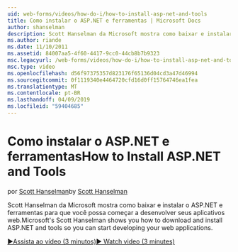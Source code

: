 ```yaml
---
uid: web-forms/videos/how-do-i/how-to-install-asp-net-and-tools
title: Como instalar o ASP.NET e ferramentas | Microsoft Docs
author: shanselman
description: Scott Hanselman da Microsoft mostra como baixar e instalar o ASP.NET e ferramentas para que você possa começar a desenvolver seus aplicativos web.
ms.author: riande
ms.date: 11/10/2011
ms.assetid: 84007aa5-4f60-4417-9cc0-44cb8b7b9323
msc.legacyurl: /web-forms/videos/how-do-i/how-to-install-asp-net-and-tools
msc.type: video
ms.openlocfilehash: d56f97375357d823176f65136d04cd3a47d46994
ms.sourcegitcommit: 0f1119340e4464720cfd16d0ff15764746ea1fea
ms.translationtype: MT
ms.contentlocale: pt-BR
ms.lasthandoff: 04/09/2019
ms.locfileid: "59404685"
---
```

# <a name="how-to-install-aspnet-and-tools"></a><span data-ttu-id="2860a-103">Como instalar o ASP.NET e ferramentas</span><span class="sxs-lookup"><span data-stu-id="2860a-103">How to Install ASP.NET and Tools</span></span>

<span data-ttu-id="2860a-104">por [Scott Hanselman](https://github.com/shanselman)</span><span class="sxs-lookup"><span data-stu-id="2860a-104">by [Scott Hanselman](https://github.com/shanselman)</span></span>

<span data-ttu-id="2860a-105">Scott Hanselman da Microsoft mostra como baixar e instalar o ASP.NET e ferramentas para que você possa começar a desenvolver seus aplicativos web.</span><span class="sxs-lookup"><span data-stu-id="2860a-105">Microsoft's Scott Hanselman shows you how to download and install ASP.NET and tools so you can start developing your web applications.</span></span>

[<span data-ttu-id="2860a-106">&#9654;Assista ao vídeo (3 minutos)</span><span class="sxs-lookup"><span data-stu-id="2860a-106">&#9654; Watch video (3 minutes)</span></span>](https://channel9.msdn.com/Blogs/ASP-NET-Site-Videos/how-to-install-asp-net-and-tools)
